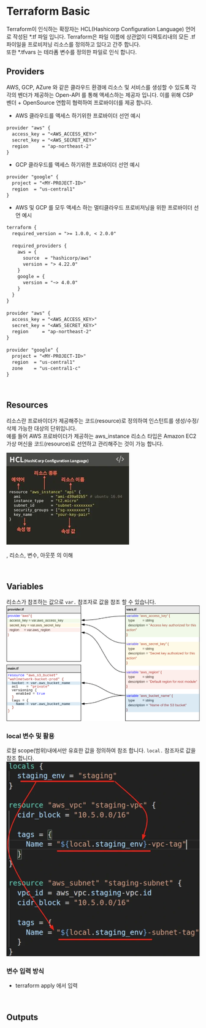 # Terraform Basic

Terraform이 인식하는 확장자는 HCL(Hashicorp Configuration Language) 언어로 작성된 *.tf 파일 입니다. Terraform은 파일 이름에 상관없이 디렉토리내의 모든 .tf
파이일을 프로비저닝 리소스를 정의하고 있다고 간주 합니다.  
또한 *.tfvars 는 테라폼 변수를 정의한 파일로 인식 합니다.

## Providers

AWS, GCP, AZure 와 같은 클라우드 환경에 리소스 및 서비스를 생성할 수 있도록 각각의 벤더가 제공하는 Open-API 를 통해 액세스하는 제공자 입니다. 이를 위해 CSP 벤더 + OpenSource
연합히 협력하여 프로바이더를 제공 합니다.

- AWS 클라우드를 액세스 하기위한 프로바이더 선언 예시

```hcl
provider "aws" {
  access_key = "<AWS_ACCESS_KEY>"
  secret_key = "<AWS_SECRET_KEY>"
  region     = "ap-northeast-2"
}
```

- GCP 클라우드를 액세스 하기위한 프로바이더 선언 예시

```hcl
provider "google" {
  project = "<MY-PROJECT-ID>"
  region  = "us-central1"
}
```

- AWS 및 GCP 를 모두 액세스 하는 멀티클라우드 프로비저닝을 위한 프로바이더 선언 예시

```hcl
terraform {
  required_version = ">= 1.0.0, < 2.0.0"

  required_providers {
    aws = {
      source  = "hashicorp/aws"
      version = "> 4.22.0"
    }
    google = {
      version = "~> 4.0.0"
    }
  }
}

provider "aws" {
  access_key = "<AWS_ACCESS_KEY>"
  secret_key = "<AWS_SECRET_KEY>"
  region     = "ap-northeast-2"
}

provider "google" {
  project = "<MY-PROJECT-ID>"
  region  = "us-central1"
  zone    = "us-central1-c"
}
```

<br>

## Resources

리소스란 프로바이더가 제공해주는 코드(resource)로 정의하여 인스턴트를 생성/수정/삭제 가능한 대상의 단위입니다.  
예를 들어 AWS 프로바이더가 제공하는 aws_instance 리소스 타입은 Amazon EC2 가상 머신을 코드(resource)로 선언하고 관리해주는 것이 가능 합니다.  

![](../images/img_6.png)

, 리소스, 변수, 아웃풋 의 이해

<br>


## Variables
리소스가 참조하는 값으로 `var.` 참조자로 값을 참조 할 수 있습니다.  
![](../images/img_8.png)


### local 변수 및 활용 
로컬 scope(범위)내에서만 유효한 값을 정의하여 참조 합니다. `local.` 참조자로 값을 참조 합니다.   
![](../images/img_7.png)  


### 변수 입력 방식

- terraform apply 에서 입력

<br>

## Outputs
